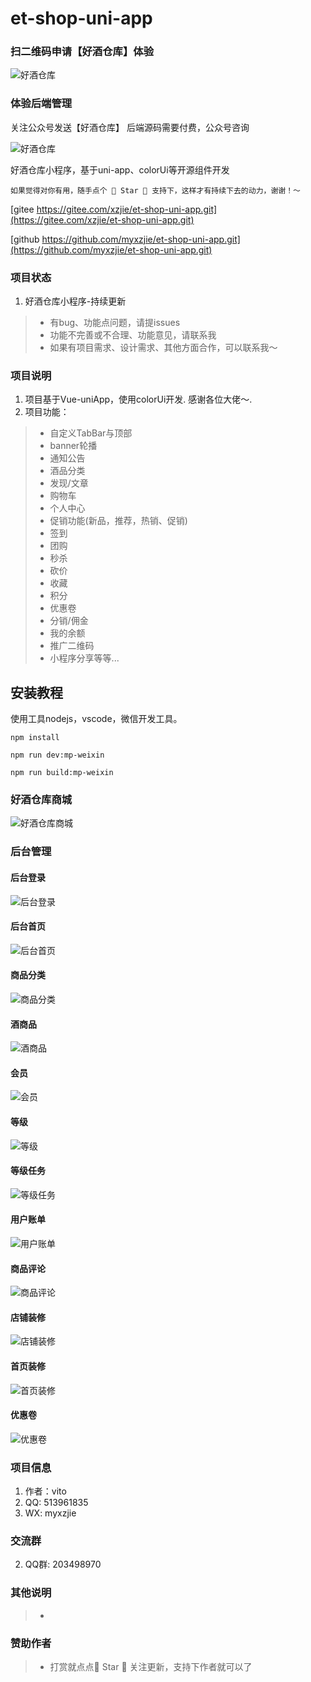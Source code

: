 # et-shop-uni-app

### 扫二维码申请【好酒仓库】体验
![好酒仓库](docs/images/oGq8x5SrZb01qrjvHMYE6yGmB9O8.jpg '好酒仓库')
<!-- ![好酒仓库](docs/images/gh.png '首页') -->

### 体验后端管理
关注公众号发送【好酒仓库】
后端源码需要付费，公众号咨询

![好酒仓库](docs/images/gh_955550ad6334_258.jpg '好酒仓库')

 
好酒仓库小程序，基于uni-app、colorUi等开源组件开发

```
如果觉得对你有用，随手点个 🌟 Star 🌟 支持下，这样才有持续下去的动力，谢谢！～
```


[gitee https://gitee.com/xzjie/et-shop-uni-app.git](https://gitee.com/xzjie/et-shop-uni-app.git)

[github https://github.com/myxzjie/et-shop-uni-app.git](https://github.com/myxzjie/et-shop-uni-app.git)


### 项目状态
1. 好酒仓库小程序-持续更新
> * 有bug、功能点问题，请提issues
> * 功能不完善或不合理、功能意见，请联系我
> * 如果有项目需求、设计需求、其他方面合作，可以联系我～

### 项目说明

1.  项目基于Vue-uniApp，使用colorUi开发. 感谢各位大佬～. 
2.  项目功能：
> * 自定义TabBar与顶部
> * banner轮播
> * 通知公告
> * 酒品分类
> * 发现/文章
> * 购物车
> * 个人中心
> * 促销功能(新品，推荐，热销、促销)
> * 签到
> * 团购
> * 秒杀
> * 砍价
> * 收藏
> * 积分
> * 优惠卷
> * 分销/佣金
> * 我的余额
> * 推广二维码
> * 小程序分享等等...
> 


## 安装教程
使用工具nodejs，vscode，微信开发工具。
```
npm install
```

```
npm run dev:mp-weixin
```

```
npm run build:mp-weixin
```


### 好酒仓库商城
![好酒仓库商城](docs/images/et-shop.png)

### 后台管理

#### 后台登录
![后台登录](docs/images/et-system-login.png)

#### 后台首页
![后台首页](docs/images/adm-02.png)

#### 商品分类
![商品分类](docs/images/adm-03.png)

#### 酒商品
![酒商品](docs/images/adm-04.png)

#### 会员
![会员](docs/images/adm-05.png)

#### 等级
![等级](docs/images/adm-06.png)

#### 等级任务
![等级任务](docs/images/adm-07.png)

#### 用户账单
![用户账单](docs/images/adm-08.png)

<!-- ![后台首页](docs/images/adm-08.png) -->
<!-- ![后台首页](docs/images/adm-09.png) -->

#### 商品评论
![商品评论](docs/images/adm-10.png)

#### 店铺装修
![店铺装修](docs/images/adm-11.png)

#### 首页装修
![首页装修](docs/images/adm-12.png)

#### 优惠卷
![优惠卷](docs/images/adm-13.png)

### 项目信息

1.  作者：vito
2.  QQ: 513961835
3.  WX: myxzjie


### 交流群
2.  QQ群: 203498970


### 其他说明
> *  

### 赞助作者
> *  打赏就点点🌟 Star 🌟 关注更新，支持下作者就可以了

